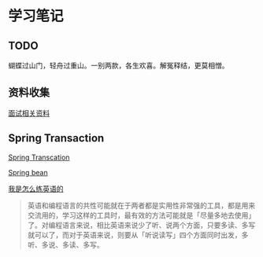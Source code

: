 # 学习笔记

## TODO

蝴蝶过山门，轻舟过重山。一别两款，各生欢喜。解冤释结，更莫相憎。

## 资料收集

[面试相关资料](note/awesome-interview.md)

## Spring Transaction

[Spring Transcation](note/java/spring-transaction.md)

[Spring bean](note/java/spring-bean.md)

[我是怎么练英语的](https://dsdshcym.github.io/blog/2017/09/24/how-do-i-practice-my-english/)
> 英语和编程语言的共性可能就在于两者都是实用性非常强的工具，都是用来交流用的，学习这样的工具时，最有效的方法可能就是「尽量多地去使用」了。对编程语言来说，相比英语来说少了听、说两个方面，只要多读、多写就可以了，而对于英语来说，则要从「听说读写」四个方面同时出发，多听、多说、多读、多写。
